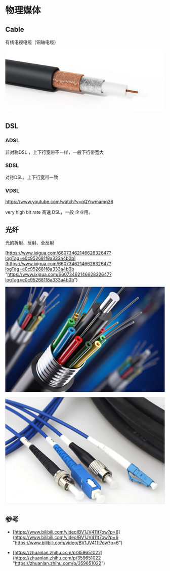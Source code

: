 # 物理媒体

## Cable

有线电视电缆（铜轴电缆）

![](image/image_A--UxByb2d.png)

## DSL

### ADSL

非对称DSL ，上下行宽带不一样，一般下行带宽大

### SDSL

对称DSL，上下行宽带一致

### VDSL

<https://www.youtube.com/watch?v=qQYiwmamq38>

very high bit rate 高速 DSL，一般 企业用。

## 光纤

光的折射、反射、全反射

[https://www.ixigua.com/6607346214662832647?logTag=e0c952681f8a333a4b0b](https://www.ixigua.com/6607346214662832647?logTag=e0c952681f8a333a4b0b "https://www.ixigua.com/6607346214662832647?logTag=e0c952681f8a333a4b0b")

![](image/image_9eHvwcw1U7.png)

![](image/image_FJcBEDeHrn.png)

## 参考

*   [https://www.bilibili.com/video/BV1JV411t7ow?p=6](https://www.bilibili.com/video/BV1JV411t7ow?p=6 "https://www.bilibili.com/video/BV1JV411t7ow?p=6")

*   [https://zhuanlan.zhihu.com/p/359651022](https://zhuanlan.zhihu.com/p/359651022 "https://zhuanlan.zhihu.com/p/359651022")

